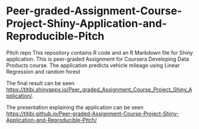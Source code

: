 # Peer-graded-Assignment-Course-Project-Shiny-Application-and-Reproducible-Pitch

Pitch repo
This repository contains R code and an R Markdown file for Shiny application. This is peer-graded Assignment for Coursera Developing Data Products course. The application predicts vehicle mileage using Linear Regression and random forest

The final result can be seen https://titibi.shinyapps.io/Peer_graded_Assignment_Course_Project_Shiny_Application/.

The presentation explaining the application can be seen https://titibi.github.io/Peer-graded-Assignment-Course-Project-Shiny-Application-and-Reproducible-Pitch/

